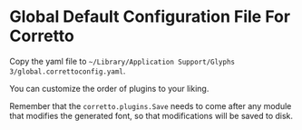 # Global Default Configuration File For Corretto

Copy the yaml file to `~/Library/Application Support/Glyphs 3/global.correttoconfig.yaml`.

You can customize the order of plugins to your liking.

Remember that the `corretto.plugins.Save` needs to come after any module that modifies
the generated font, so that modifications will be saved to disk.
